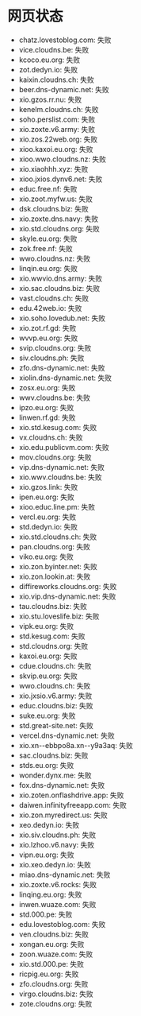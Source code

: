 # 网页状态
- chatz.lovestoblog.com: 失败
- vice.cloudns.be: 失败
- kcoco.eu.org: 失败
- zot.dedyn.io: 失败
- kaixin.cloudns.ch: 失败
- beer.dns-dynamic.net: 失败
- xio.gzos.rr.nu: 失败
- kenelm.cloudns.ch: 失败
- soho.perslist.com: 失败
- xio.zoxte.v6.army: 失败
- xio.zos.22web.org: 失败
- xioo.kaxoi.eu.org: 失败
- xioo.wwo.cloudns.nz: 失败
- xio.xiaohhh.xyz: 失败
- xioo.jxios.dynv6.net: 失败
- educ.free.nf: 失败
- xio.zoot.myfw.us: 失败
- dsk.cloudns.biz: 失败
- xio.zoxte.dns.navy: 失败
- xio.std.cloudns.org: 失败
- skyle.eu.org: 失败
- zok.free.nf: 失败
- wwo.cloudns.nz: 失败
- linqin.eu.org: 失败
- xio.wwvio.dns.army: 失败
- xio.sac.cloudns.biz: 失败
- vast.cloudns.ch: 失败
- edu.42web.io: 失败
- xio.soho.lovedub.net: 失败
- xio.zot.rf.gd: 失败
- wvvp.eu.org: 失败
- svip.cloudns.org: 失败
- siv.cloudns.ph: 失败
- zfo.dns-dynamic.net: 失败
- xiolin.dns-dynamic.net: 失败
- zosx.eu.org: 失败
- wwv.cloudns.be: 失败
- ipzo.eu.org: 失败
- linwen.rf.gd: 失败
- xio.std.kesug.com: 失败
- vx.cloudns.ch: 失败
- xio.edu.publicvm.com: 失败
- mov.cloudns.org: 失败
- vip.dns-dynamic.net: 失败
- xio.wwv.cloudns.be: 失败
- xio.gzos.link: 失败
- ipen.eu.org: 失败
- xioo.educ.line.pm: 失败
- vercl.eu.org: 失败
- std.dedyn.io: 失败
- xio.std.cloudns.ch: 失败
- pan.cloudns.org: 失败
- viko.eu.org: 失败
- xio.zon.byinter.net: 失败
- xio.zon.lookin.at: 失败
- diffireworks.cloudns.org: 失败
- xio.vip.dns-dynamic.net: 失败
- tau.cloudns.biz: 失败
- xio.stu.loveslife.biz: 失败
- vipk.eu.org: 失败
- std.kesug.com: 失败
- std.cloudns.org: 失败
- kaxoi.eu.org: 失败
- cdue.cloudns.ch: 失败
- skvip.eu.org: 失败
- wwo.cloudns.ch: 失败
- xio.jxsio.v6.army: 失败
- educ.cloudns.biz: 失败
- suke.eu.org: 失败
- std.great-site.net: 失败
- vercel.dns-dynamic.net: 失败
- xio.xn--ebbpo8a.xn--y9a3aq: 失败
- sac.cloudns.biz: 失败
- stds.eu.org: 失败
- wonder.dynx.me: 失败
- fox.dns-dynamic.net: 失败
- xio.zoten.onflashdrive.app: 失败
- daiwen.infinityfreeapp.com: 失败
- xio.zon.myredirect.us: 失败
- xeo.dedyn.io: 失败
- xio.siv.cloudns.ph: 失败
- xio.lzhoo.v6.navy: 失败
- vipn.eu.org: 失败
- xio.xeo.dedyn.io: 失败
- miao.dns-dynamic.net: 失败
- xio.zoxte.v6.rocks: 失败
- linqing.eu.org: 失败
- inwen.wuaze.com: 失败
- std.000.pe: 失败
- edu.lovestoblog.com: 失败
- ven.cloudns.biz: 失败
- xongan.eu.org: 失败
- zoon.wuaze.com: 失败
- xio.std.000.pe: 失败
- ricpig.eu.org: 失败
- zfo.cloudns.org: 失败
- virgo.cloudns.biz: 失败
- zote.cloudns.org: 失败
